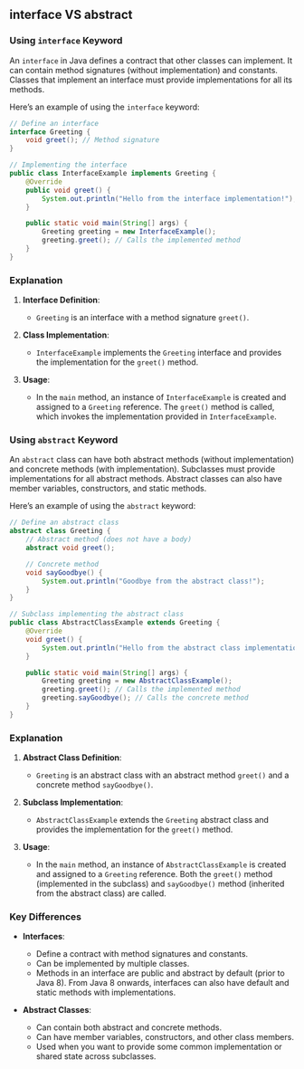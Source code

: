 ## interface VS abstract
### **Using `interface` Keyword**

An `interface` in Java defines a contract that other classes can implement. It can contain method signatures (without implementation) and constants. Classes that implement an interface must provide implementations for all its methods.

Here’s an example of using the `interface` keyword:

```java
// Define an interface
interface Greeting {
    void greet(); // Method signature
}

// Implementing the interface
public class InterfaceExample implements Greeting {
    @Override
    public void greet() {
        System.out.println("Hello from the interface implementation!");
    }

    public static void main(String[] args) {
        Greeting greeting = new InterfaceExample();
        greeting.greet(); // Calls the implemented method
    }
}
```

### **Explanation**

1. **Interface Definition**:
   - `Greeting` is an interface with a method signature `greet()`.

2. **Class Implementation**:
   - `InterfaceExample` implements the `Greeting` interface and provides the implementation for the `greet()` method.

3. **Usage**:
   - In the `main` method, an instance of `InterfaceExample` is created and assigned to a `Greeting` reference. The `greet()` method is called, which invokes the implementation provided in `InterfaceExample`.

### **Using `abstract` Keyword**

An `abstract` class can have both abstract methods (without implementation) and concrete methods (with implementation). Subclasses must provide implementations for all abstract methods. Abstract classes can also have member variables, constructors, and static methods.

Here’s an example of using the `abstract` keyword:

```java
// Define an abstract class
abstract class Greeting {
    // Abstract method (does not have a body)
    abstract void greet();

    // Concrete method
    void sayGoodbye() {
        System.out.println("Goodbye from the abstract class!");
    }
}

// Subclass implementing the abstract class
public class AbstractClassExample extends Greeting {
    @Override
    void greet() {
        System.out.println("Hello from the abstract class implementation!");
    }

    public static void main(String[] args) {
        Greeting greeting = new AbstractClassExample();
        greeting.greet(); // Calls the implemented method
        greeting.sayGoodbye(); // Calls the concrete method
    }
}
```

### **Explanation**

1. **Abstract Class Definition**:
   - `Greeting` is an abstract class with an abstract method `greet()` and a concrete method `sayGoodbye()`.

2. **Subclass Implementation**:
   - `AbstractClassExample` extends the `Greeting` abstract class and provides the implementation for the `greet()` method.

3. **Usage**:
   - In the `main` method, an instance of `AbstractClassExample` is created and assigned to a `Greeting` reference. Both the `greet()` method (implemented in the subclass) and `sayGoodbye()` method (inherited from the abstract class) are called.

### **Key Differences**

- **Interfaces**:
  - Define a contract with method signatures and constants.
  - Can be implemented by multiple classes.
  - Methods in an interface are public and abstract by default (prior to Java 8). From Java 8 onwards, interfaces can also have default and static methods with implementations.

- **Abstract Classes**:
  - Can contain both abstract and concrete methods.
  - Can have member variables, constructors, and other class members.
  - Used when you want to provide some common implementation or shared state across subclasses.
